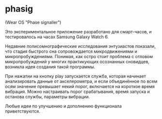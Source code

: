 # phasig
(Wear OS "Phase signaller")

Это экспериментальное приложение разработано для смарт-часов, и тестировалось на часах Samsung Galaxy Watch 6.

Недавние полисомнографические исследования энтузиастов показали, что стадия быстрого сна сопровождается микродвижениями и микропробуждениями. Понимая, как остро стоит проблема с отловом микропробуждений у многих практикующих осознанных сновидцев, возникла идея создания такой программы.

При нажатии на кнопку play запускается служба, которая начинает анализировать данные от акселерометра, и если объединённое по всем осям значение превышает некий порог, включается на короткое время вибрация.
Можно настраивать порог срабатывания, время запуска и останова службы, параметры вибрации.

Любые идеи по улучшению и дополнению функционала приветствуются.
